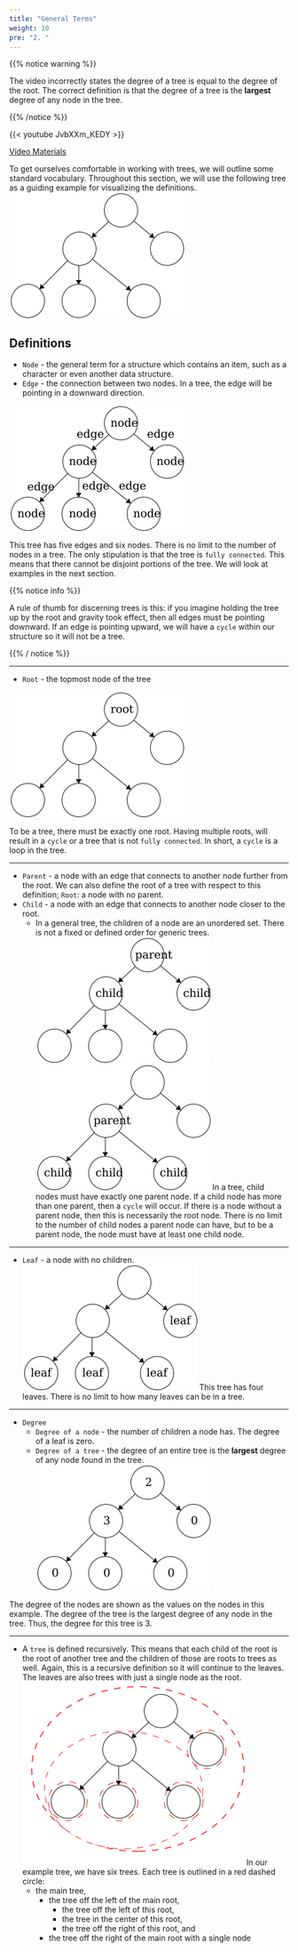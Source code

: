 ```yaml
---
title: "General Terms"
weight: 10
pre: "2. "
---
```


{{% notice warning %}}

The video incorrectly states the degree of a tree is equal to the degree of the root. The correct definition is that the degree of a tree is the **largest** degree of any node in the tree.

{{% /notice %}}

{{< youtube JvbXXm_KEDY  >}}

[Video Materials](video)


To get ourselves comfortable in working with trees, we will outline some standard vocabulary. Throughout this section, we will use the following tree as a guiding example for visualizing the definitions.  
![Blank](/images/14/2Tree_Blank.png)

## Definitions

- `Node` - the general term for a structure which contains an item, such as a character or even another data structure. 
- `Edge` - the connection between two nodes. In a tree, the edge will be pointing in a downward direction. 

![Nodes and Edges](/images/14/2Tree_NodeEdge.png)

This tree has five edges and six nodes. There is no limit to the number of nodes in a tree. The only stipulation is that the tree is `fully connected`. This means that there cannot be disjoint portions of the tree. We will look at examples in the next section. 

{{% notice info %}}

A rule of thumb for discerning trees is this: if you imagine holding the tree up by the root and gravity took effect, then all edges must be pointing downward. If an edge is pointing upward, we will have a `cycle` within our structure so it will not be a tree.

{{% / notice %}}

--- 

- `Root` - the topmost node of the tree

![Root](/images/14/2Tree_Root.png)

To be a tree, there must be exactly one root. Having multiple roots, will result in a `cycle` or a tree that is not `fully connected`. In short, a `cycle` is a loop in the tree. 

---

- `Parent` - a node with an edge that connects to another node further from the root. We can also define the root of a tree with respect to this definition; `Root`: a node with no parent.
- `Child` - a node with an edge that connects to another node closer to the root.
    - In a general tree, the children of a node are an unordered set. There is not a fixed or defined order for generic trees. 
![Parent and Child](/images/14/2Tree_ParentChild1.png)
![Parent and Child](/images/14/2Tree_ParentChild2.png)
In a tree, child nodes must have exactly one parent node. If a child node has more than one parent, then a `cycle` will occur. If there is a node without a parent node, then this is necessarily the root node. There is no limit to the number of child nodes a parent node can have, but to be a parent node, the node must have at least one child node. 

---

- `Leaf` - a node with no children.
![Leaf](/images/14/2Tree_Leaf.png)
This tree has four leaves. There is no limit to how many leaves can be in a tree. 

---

- `Degree`
    - `Degree of a node` - the number of children a node has. The degree of a leaf is zero. 
    - `Degree of a tree` - the degree of an entire tree is the **largest** degree of any node found in the tree.
![Degree](/images/14/2Tree_Degree.png)

The degree of the nodes are shown as the values on the nodes in this example. The degree of the tree is the largest degree of any node in the tree. Thus, the degree for this tree is 3.

--- 

- A `tree` is defined recursively. This means that each child of the root is the root of another tree and the children of those are roots to trees as well. Again, this is a recursive definition so it will continue to the leaves. The leaves are also trees with just a single node as the root.  
![Subtrees](/images/14/2Tree_SubTree.png)
In our example tree, we have six trees. Each tree is outlined in a red dashed circle:
    - the main tree, 
        - the tree off the left of the main root, 
            - the tree off the left of this root, 
            - the tree in the center of this root,
            - the tree off the right of this root, and
        - the tree off the right of the main root with a single node







